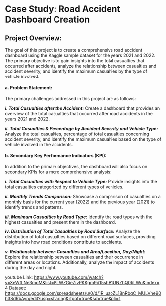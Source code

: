 # Case Study: Road Accident Dashboard Creation
## Project Overview:
The goal of this project is to create a comprehensive road accident dashboard using the Kaggle sample dataset for the years 2021 and 2022. The primary objective is to gain insights into the total casualties that occurred after accidents, analyze the relationship between casualties and accident severity, and identify the maximum casualties by the type of vehicle involved.

#### a. Problem Statement:
The primary challenges addressed in this project are as follows:

  **_i. Total Casualties after the Accident:_**
        Create a dashboard that provides an overview of the total casualties that occurred after road accidents in the years 2021 and 2022.

  **_ii. Total Casualties & Percentage by Accident Severity and Vehicle Type:_**
        Analyze the total casualties, percentage of total casualties concerning accident severity, and identify the maximum casualties based on the type of vehicle involved in the accidents.

#### b. Secondary Key Performance Indicators (KPI):
In addition to the primary objectives, the dashboard will also focus on secondary KPIs for a more comprehensive analysis:

  **_i. Total Casualties with Respect to Vehicle Type:_**
        Provide insights into the total casualties categorized by different types of vehicles.

  **_ii. Monthly Trends Comparison:_**
        Showcase a comparison of casualties on a monthly basis for the current year (2022) and the previous year (2021) to identify trends and patterns.

  **_iii. Maximum Casualties by Road Type:_**
        Identify the road types with the highest casualties and present them in the dashboard.

  **_iv. Distribution of Total Casualties by Road Surface:_**
        Analyze the distribution of total casualties based on different road surfaces, providing insights into how road conditions contribute to accidents.

  **_v. Relationship between Casualties and Area/Location, Day/Night:_**
        Explore the relationship between casualties and their occurrence in different areas or locations. Additionally, analyze the impact of accidents during the day and night.

youtube Link: https://www.youtube.com/watch?v=XeWfLNe3moM&list=PLWZGieZivPKKgm9d15shB1UNZhQ0tiLWu&index=4
Dataset: https://docs.google.com/spreadsheets/u/0/d/1R_uaoZL18nRbqC_MULVne90h3SdRbAyn/edit?usp=sharing&rtpof=true&sd=true&pli=1
